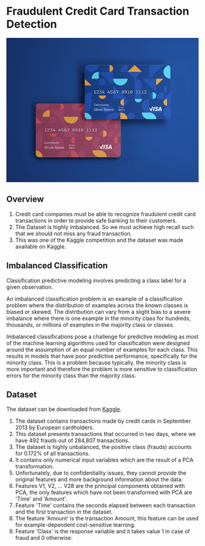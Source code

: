 # Fraudulent Credit Card Transaction Detection

![card](Credit_card.jpg)

## Overview
1. Credit card companies must be able to recognize fraudulent credit card transactions in order to provide safe banking to their customers.
2. The Dataset is highly imbalanced. So we must achieve high recall such that we should not miss any fraud transaction. 
3. This was one of the Kaggle competition and the dataset was made available on Kaggle.

## Imbalanced Classification

Classification predictive modeling involves predicting a class label for a given observation.

An imbalanced classification problem is an example of a classification problem where the distribution of examples across the known classes is biased or skewed. The distribution can vary from a slight bias to a severe imbalance where there is one example in the minority class for hundreds, thousands, or millions of examples in the majority class or classes.

Imbalanced classifications pose a challenge for predictive modeling as most of the machine learning algorithms used for classification were designed around the assumption of an equal number of examples for each class. This results in models that have poor predictive performance, specifically for the minority class. This is a problem because typically, the minority class is more important and therefore the problem is more sensitive to classification errors for the minority class than the majority class.

## Dataset
The dataset can be downloaded from [Kaggle](https://www.kaggle.com/mlg-ulb/creditcardfraud).

1. The dataset contains transactions made by credit cards in September 2013 by European cardholders.
2. This dataset presents transactions that occurred in two days, where we have 492 frauds out of 284,807 transactions.
3. The dataset is highly unbalanced, the positive class (frauds) accounts for 0.172% of all transactions.
4. It contains only numerical input variables which are the result of a PCA transformation.
5. Unfortunately, due to confidentiality issues, they cannot provide the original features and more background information about the data.
6. Features V1, V2, … V28 are the principal components obtained with PCA, the only features which have not been transformed with PCA are 'Time' and 'Amount'.
7. Feature 'Time' contains the seconds elapsed between each transaction and the first transaction in the dataset.
8. The feature 'Amount' is the transaction Amount, this feature can be used for example-dependent cost-sensitive learning.
9. Feature 'Class' is the response variable and it takes value 1 in case of fraud and 0 otherwise.
